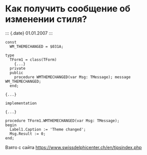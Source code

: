 Как получить сообщение об изменении стиля?
==========================================

::: {.date}
01.01.2007
:::

    const
      WM_THEMECHANGED = $031A;
     
    type
      TForm1 = class(TForm)
        {...}
      private
      public
        procedure WMTHEMECHANGED(var Msg: TMessage); message WM_THEMECHANGED;
      end;
     
    {...}
     
    implementation
     
    {...}
     
    procedure TForm1.WMTHEMECHANGED(var Msg: TMessage);
    begin
      Label1.Caption := 'Theme changed';
      Msg.Result := 0;
    end;

Взято с сайта <https://www.swissdelphicenter.ch/en/tipsindex.php>
